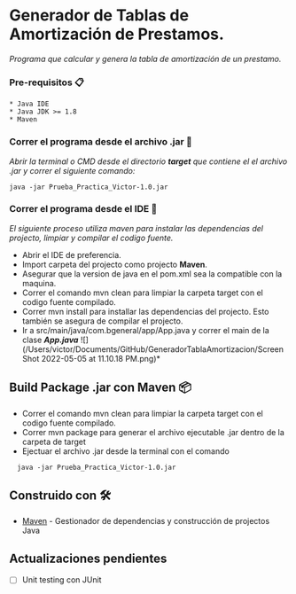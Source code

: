 # Generador de Tablas de Amortización de Prestamos.

_Programa que calcular y genera la tabla de amortización de un prestamo._


### Pre-requisitos 📋


```
* Java IDE
* Java JDK >= 1.8
* Maven
```

### Correr el programa desde el archivo .jar 🔧

_Abrir la terminal o CMD desde el directorio **target** que contiene el el archivo .jar y correr el siguiente comando:_

```
java -jar Prueba_Practica_Victor-1.0.jar  
```
### Correr el programa desde el IDE 🔧

_El siguiente proceso utiliza maven para instalar las dependencias del projecto, limpiar y compilar el codigo fuente._


* Abrir el IDE de preferencia.
* Import carpeta del projecto como projecto **Maven**.
* Asegurar que la version de java en el pom.xml sea la compatible con la maquina.
* Correr el comando mvn clean para limpiar la carpeta target con el codigo fuente compilado.
* Correr mvn install para installar las dependencias del projecto. Esto también se asegura de compilar el projecto.
* Ir a src/main/java/com.bgeneral/app/App.java y correr el main de la clase **_App.java_**
![](/Users/victor/Documents/GitHub/GeneradorTablaAmortizacion/Screen Shot 2022-05-05 at 11.10.18 PM.png)* 

## Build Package .jar con Maven 📦

* Correr el comando mvn clean para limpiar la carpeta target con el codigo fuente compilado.
* Correr mvn package para generar el archivo ejecutable .jar dentro de la carpeta de target
* Ejectuar el archivo .jar desde la terminal con el comando 
```
  java -jar Prueba_Practica_Victor-1.0.jar
```

## Construido con 🛠️

* [Maven](https://maven.apache.org/) - Gestionador de dependencias y construcción de projectos Java

## Actualizaciones pendientes

- [ ] Unit testing con JUnit
